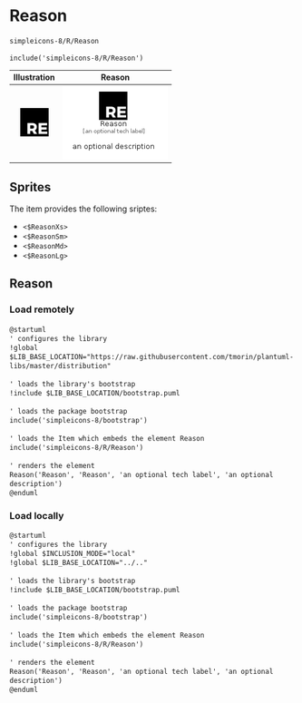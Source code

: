 # Reason


```text
simpleicons-8/R/Reason
```

```text
include('simpleicons-8/R/Reason')
```



| Illustration | Reason |
| :---: | :---: |
| ![illustration for Illustration](../../simpleicons-8/R/Reason.png) | ![illustration for Reason](../../simpleicons-8/R/Reason.Local.png) |



## Sprites
The item provides the following sriptes:

- `<$ReasonXs>`
- `<$ReasonSm>`
- `<$ReasonMd>`
- `<$ReasonLg>`





## Reason

### Load remotely
```plantuml
@startuml
' configures the library
!global $LIB_BASE_LOCATION="https://raw.githubusercontent.com/tmorin/plantuml-libs/master/distribution"

' loads the library's bootstrap
!include $LIB_BASE_LOCATION/bootstrap.puml

' loads the package bootstrap
include('simpleicons-8/bootstrap')

' loads the Item which embeds the element Reason
include('simpleicons-8/R/Reason')

' renders the element
Reason('Reason', 'Reason', 'an optional tech label', 'an optional description')
@enduml
```

### Load locally
```plantuml
@startuml
' configures the library
!global $INCLUSION_MODE="local"
!global $LIB_BASE_LOCATION="../.."

' loads the library's bootstrap
!include $LIB_BASE_LOCATION/bootstrap.puml

' loads the package bootstrap
include('simpleicons-8/bootstrap')

' loads the Item which embeds the element Reason
include('simpleicons-8/R/Reason')

' renders the element
Reason('Reason', 'Reason', 'an optional tech label', 'an optional description')
@enduml
```

